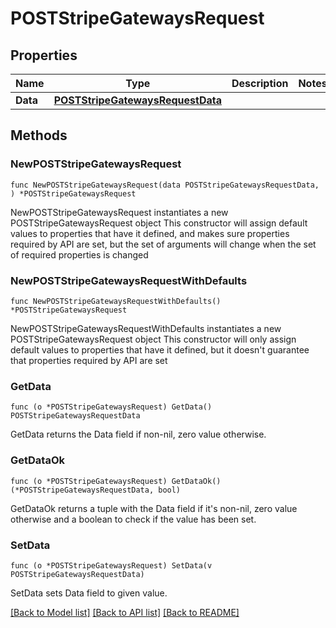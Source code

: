 # POSTStripeGatewaysRequest

## Properties

Name | Type | Description | Notes
------------ | ------------- | ------------- | -------------
**Data** | [**POSTStripeGatewaysRequestData**](POSTStripeGatewaysRequestData.md) |  | 

## Methods

### NewPOSTStripeGatewaysRequest

`func NewPOSTStripeGatewaysRequest(data POSTStripeGatewaysRequestData, ) *POSTStripeGatewaysRequest`

NewPOSTStripeGatewaysRequest instantiates a new POSTStripeGatewaysRequest object
This constructor will assign default values to properties that have it defined,
and makes sure properties required by API are set, but the set of arguments
will change when the set of required properties is changed

### NewPOSTStripeGatewaysRequestWithDefaults

`func NewPOSTStripeGatewaysRequestWithDefaults() *POSTStripeGatewaysRequest`

NewPOSTStripeGatewaysRequestWithDefaults instantiates a new POSTStripeGatewaysRequest object
This constructor will only assign default values to properties that have it defined,
but it doesn't guarantee that properties required by API are set

### GetData

`func (o *POSTStripeGatewaysRequest) GetData() POSTStripeGatewaysRequestData`

GetData returns the Data field if non-nil, zero value otherwise.

### GetDataOk

`func (o *POSTStripeGatewaysRequest) GetDataOk() (*POSTStripeGatewaysRequestData, bool)`

GetDataOk returns a tuple with the Data field if it's non-nil, zero value otherwise
and a boolean to check if the value has been set.

### SetData

`func (o *POSTStripeGatewaysRequest) SetData(v POSTStripeGatewaysRequestData)`

SetData sets Data field to given value.



[[Back to Model list]](../README.md#documentation-for-models) [[Back to API list]](../README.md#documentation-for-api-endpoints) [[Back to README]](../README.md)


